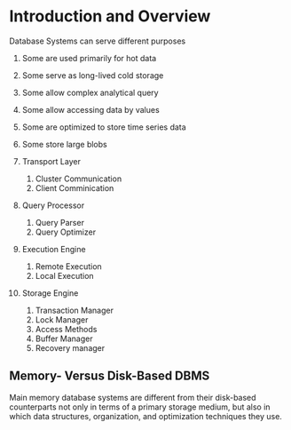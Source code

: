 # Introduction and Overview

Database Systems can serve different purposes
1. Some are used primarily for hot data
2. Some serve as long-lived cold storage
3. Some allow complex analytical query
4. Some allow accessing data by values
5. Some are optimized to store time series data
6. Some store large blobs


1. Transport Layer
   1. Cluster Communication
   2. Client Comminication
2. Query Processor
   1. Query Parser
   2. Query Optimizer
3. Execution Engine
   1. Remote Execution
   2. Local Execution
4. Storage Engine
   1. Transaction Manager
   2. Lock Manager
   3. Access Methods
   4. Buffer Manager
   5. Recovery manager

## Memory- Versus Disk-Based DBMS
Main memory database systems are different from 
their disk-based counterparts not only in terms 
of a primary storage medium, but also in which 
data structures, organization, and optimization 
techniques they use.

